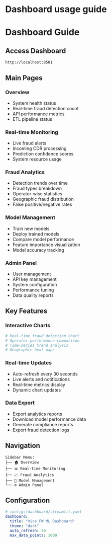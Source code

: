 # Dashboard usage guide
# Dashboard Guide

## Access Dashboard
```
http://localhost:8501
```

## Main Pages

### Overview
- System health status
- Real-time fraud detection count
- API performance metrics
- ETL pipeline status

### Real-time Monitoring
- Live fraud alerts
- Incoming CDR processing
- Prediction confidence scores
- System resource usage

### Fraud Analytics
- Detection trends over time
- Fraud types breakdown
- Operator-wise statistics
- Geographic fraud distribution
- False positive/negative rates

### Model Management
- Train new models
- Deploy trained models
- Compare model performance
- Feature importance visualization
- Model accuracy tracking

### Admin Panel
- User management
- API key management
- System configuration
- Performance tuning
- Data quality reports

## Key Features

### Interactive Charts
```python
# Real-time fraud detection chart
# Operator performance comparison
# Time-series trend analysis
# Geographic heat maps
```

### Real-time Updates
- Auto-refresh every 30 seconds
- Live alerts and notifications
- Real-time metrics display
- Dynamic chart updates

### Data Export
- Export analytics reports
- Download model performance data
- Generate compliance reports
- Export fraud detection logs

## Navigation
```
Sidebar Menu:
├── 🏠 Overview
├── 📊 Real-time Monitoring  
├── 📈 Fraud Analytics
├── 🤖 Model Management
└── ⚙️ Admin Panel
```

## Configuration
```yaml
# configs/dashboard/streamlit.yaml
dashboard:
  title: "Vice FW ML Dashboard"
  theme: "dark"
  auto_refresh: 30
  max_data_points: 1000
```